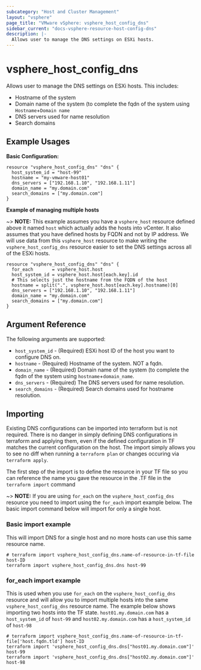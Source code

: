 ```yaml
---
subcategory: "Host and Cluster Management"
layout: "vsphere"
page_title: "VMware vSphere: vsphere_host_config_dns"
sidebar_current: "docs-vsphere-resource-host-config-dns"
description: |-
  Allows user to manage the DNS settings on ESXi hosts.
---
```


# vsphere_host_config_dns

Allows user to manage the DNS settings on ESXi hosts. This includes:
* Hostname of the system
* Domain name of the system (to complete the fqdn of the system using `Hostname`+`Domain name`
* DNS servers used for name resolution
* Search domains

## Example Usages

**Basic Configuration:**

```hcl
resource "vsphere_host_config_dns" "dns" {
  host_system_id = "host-99"
  hostname = "my-vmware-host01"
  dns_servers = ["192.168.1.10", "192.168.1.11"]
  domain_name = "my.domain.com"
  search_domains = ["my.domain.com"]
}
```

**Example of managing multiple hosts**

~> **NOTE:** This example assumes you have a `vsphere_host` resource defined above it named `host` which actually adds the hosts into vCenter. It also assumes that you have defined hosts by FQDN and not by IP address. We will use data from this `vsphere_host` resource to make writing the `vsphere_host_config_dns` resource easier to set the DNS settings across all of the ESXi hosts.

```hcl
resource "vsphere_host_config_dns" "dns" {
  for_each       = vsphere_host.host
  host_system_id = vsphere_host.host[each.key].id
  # This selects just the hostname from the FQDN of the host
  hostname = split(".", vsphere_host.host[each.key].hostname)[0]
  dns_servers = ["192.168.1.10", "192.168.1.11"]
  domain_name = "my.domain.com"
  search_domains = ["my.domain.com"]
}
```
## Argument Reference

The following arguments are supported:
* `host_system_id` - (Required) ESXi host ID of the host you want to configure DNS on.
* `hostname` - (Required) Hostname of the system. NOT a fqdn.
* `domain_name` - (Required) Domain name of the system (to complete the fqdn of the system using `hostname`+`domain_name`.
* `dns_servers` - (Required) The DNS servers used for name resolution.
* `search_domains` - (Required) Search domains used for hostname resolution.


## Importing

Existing DNS configurations can be imported into terraform but is not required. There is no danger in simply defining DNS configurations in terraform and applying them, even if the defined configuration in TF matches the current configuration on the host. The import simply allows you to see no diff when running a `terraform plan` or changes occuring via  `terraform apply`.

The first step of the import is to define the resource in your TF file so you can reference the name you gave the resource in the .TF file in the `terraform import` command

~> **NOTE:** If you are using `for_each` on the `vsphere_host_config_dns` resource you need to import using the `for_each` import example below. The basic import command below will import for only a single host.

### Basic import example

This will import DNS for a single host and no more hosts can use this same resource name.

```
# terraform import vsphere_host_config_dns.name-of-resource-in-tf-file host-ID
terraform import vsphere_host_config_dns.dns host-99
```

### for_each import example

This is used when you use `for_each` on the `vsphere_host_config_dns` resource and will allow you to import multiple hosts into the same `vsphere_host_config_dns` resource name. The example below shows importing two hosts into the TF state. `host01.my.domain.com` has a `host_system_id` of `host-99` and `host02.my.domain.com` has a `host_system_id` of `host-98`

```
# terraform import vsphere_host_config_dns.name-of-resource-in-tf-file['host.fqdn.tld'] host-ID
terraform import 'vsphere_host_config_dns.dns["host01.my.domain.com"]' host-99
terraform import 'vsphere_host_config_dns.dns["host02.my.domain.com"]' host-98
```
